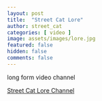 ```yaml
---
layout: post
title:  "Street Cat Lore"
author: street_cat
categories: [ video ]
image: assets/images/lore.jpg
featured: false
hidden: false
comments: false
---
```


long form video channel

<a href="https://www.youtube.com/@street_cat_lore">Street Cat Lore Channel</a>


